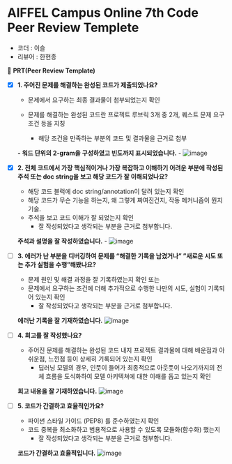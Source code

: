 # AIFFEL Campus Online 7th Code Peer Review Templete

- 코더 : 이슬
- 리뷰어 : 한현종



🔑 **PRT(Peer Review Template)**

- [X]  **1. 주어진 문제를 해결하는 완성된 코드가 제출되었나요?**
    - 문제에서 요구하는 최종 결과물이 첨부되었는지 확인
    - 문제를 해결하는 완성된 코드란 프로젝트 루브릭 3개 중 2개, 
    퀘스트 문제 요구조건 등을 지칭
    
        - 해당 조건을 만족하는 부분의 코드 및 결과물을 근거로 첨부
          
   **- 워드 단위의 2-gram을 구성하였고 빈도까지 표시되었습니다.**
        - ![image](https://github.com/hjhan1201/aiffel_core_7th_LS/assets/149549379/95bf8c64-2261-4ab2-8c75-910b592f77d5)

    
- [X]  **2. 전체 코드에서 가장 핵심적이거나 가장 복잡하고 이해하기 어려운 부분에 작성된 
주석 또는 doc string을 보고 해당 코드가 잘 이해되었나요?**
    - 해당 코드 블럭에 doc string/annotation이 달려 있는지 확인
    - 해당 코드가 무슨 기능을 하는지, 왜 그렇게 짜여진건지, 작동 메커니즘이 뭔지 기술.
    - 주석을 보고 코드 이해가 잘 되었는지 확인
        - 잘 작성되었다고 생각되는 부분을 근거로 첨부합니다.
          
    **주석과 설명을 잘 작성하였습니다.**
        - ![image](https://github.com/hjhan1201/aiffel_core_7th_LS/assets/149549379/3b6afedf-2ded-43eb-a481-dd508b731761)

        
- [ ]  **3. 에러가 난 부분을 디버깅하여 문제를 “해결한 기록을 남겼거나” 
”새로운 시도 또는 추가 실험을 수행”해봤나요?**
    - 문제 원인 및 해결 과정을 잘 기록하였는지 확인 또는
    - 문제에서 요구하는 조건에 더해 추가적으로 수행한 나만의 시도, 
    실험이 기록되어 있는지 확인
        - 잘 작성되었다고 생각되는 부분을 근거로 첨부합니다.
     
    **에러난 기록을 잘 기재하였습니다.**
![image](https://github.com/hjhan1201/aiffel_core_7th_LS/assets/149549379/bca5c38e-7abe-44b2-8bc3-9a0a07c0cbb1)

        
- [ ]  **4. 회고를 잘 작성했나요?**
    - 주어진 문제를 해결하는 완성된 코드 내지 프로젝트 결과물에 대해
    배운점과 아쉬운점, 느낀점 등이 상세히 기록되어 있는지 확인
        - 딥러닝 모델의 경우,
        인풋이 들어가 최종적으로 아웃풋이 나오기까지의 전체 흐름을 도식화하여 
        모델 아키텍쳐에 대한 이해를 돕고 있는지 확인

    **회고 내용을 잘 기재하였습니다.**
![image](https://github.com/hjhan1201/aiffel_core_7th_LS/assets/149549379/b75e7979-9064-4dca-84da-b0a47cc877f5)


- [ ]  **5. 코드가 간결하고 효율적인가요?**
    - 파이썬 스타일 가이드 (PEP8) 를 준수하였는지 확인
    - 코드 중복을 최소화하고 범용적으로 사용할 수 있도록 모듈화(함수화) 했는지
        - 잘 작성되었다고 생각되는 부분을 근거로 첨부합니다.

    **코드가 간결하고 효율적입니다.**
![image](https://github.com/hjhan1201/aiffel_core_7th_LS/assets/149549379/6a1416f2-1f6a-4eff-b4d7-94c27b6b1f47)


